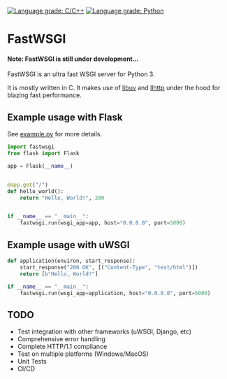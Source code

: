 [![Language grade: C/C++](https://img.shields.io/lgtm/grade/cpp/g/jamesroberts/fast-wsgi.svg?logo=lgtm&logoWidth=18)](https://lgtm.com/projects/g/jamesroberts/fast-wsgi/context:cpp)
[![Language grade: Python](https://img.shields.io/lgtm/grade/python/g/jamesroberts/fast-wsgi.svg?logo=lgtm&logoWidth=18)](https://lgtm.com/projects/g/jamesroberts/fast-wsgi/context:python)

# FastWSGI
#### Note: FastWSGI is still under development...

FastWSGI is an ultra fast WSGI server for Python 3. 

It is mostly written in C. It makes use of [libuv](https://github.com/libuv/libuv) and [llhttp](https://github.com/nodejs/llhttp) under the hood for blazing fast performance. 



## Example usage with Flask

See [example.py](https://github.com/jamesroberts/fast-wsgi/blob/main/example.py) for more details.

```python
import fastwsgi
from flask import Flask

app = Flask(__name__)


@app.get("/")
def hello_world():
    return "Hello, World!", 200


if __name__ == "__main__":
    fastwsgi.run(wsgi_app=app, host="0.0.0.0", port=5000)
```


## Example usage with uWSGI

```python
def application(environ, start_response):
    start_response("200 OK", [("Content-Type", "text/html")])
    return [b"Hello, World!"]

if __name__ == "__main__":
    fastwsgi.run(wsgi_app=application, host="0.0.0.0", port=5000)
```


## TODO

- Test integration with other frameworks (uWSGI, Django, etc)
- Comprehensive error handling
- Complete HTTP/1.1 compliance
- Test on multiple platforms (Windows/MacOS)
- Unit Tests
- CI/CD